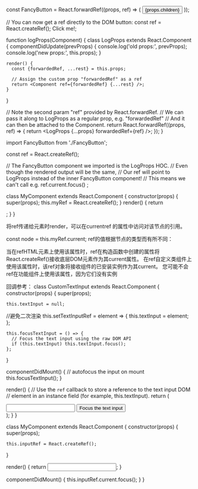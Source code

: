 const FancyButton = React.forwardRef((props, ref) => (
  <button ref={ref} className="FancyButton">
    {props.children}
  </button>
));

// You can now get a ref directly to the DOM button:
const ref = React.createRef();
<FancyButton ref={ref}>Click me!</FancyButton>;



function logProps(Component) {
  class LogProps extends React.Component {
    componentDidUpdate(prevProps) {
      console.log('old props:', prevProps);
      console.log('new props:', this.props);
    }

    render() {
      const {forwardedRef, ...rest} = this.props;

      // Assign the custom prop "forwardedRef" as a ref
      return <Component ref={forwardedRef} {...rest} />;
    }
  }

  // Note the second param "ref" provided by React.forwardRef.
  // We can pass it along to LogProps as a regular prop, e.g. "forwardedRef"
  // And it can then be attached to the Component.
  return React.forwardRef((props, ref) => {
    return <LogProps {...props} forwardedRef={ref} />;
  });
}

import FancyButton from './FancyButton';

const ref = React.createRef();

// The FancyButton component we imported is the LogProps HOC.
// Even though the rendered output will be the same,
// Our ref will point to LogProps instead of the inner FancyButton component!
// This means we can't call e.g. ref.current.focus()
<FancyButton
  label="Click Me"
  handleClick={handleClick}
  ref={ref}
/>;





class MyComponent extends React.Component {
  constructor(props) {
    super(props);
    this.myRef = React.createRef();
  }
  render() {
    return <div ref={this.myRef} />;
  }
}

将ref传递给元素时render，可以在currentref 的属性中访问对该节点的引用。

const node = this.myRef.current;
ref的值根据节点的类型而有所不同：

当在refHTML元素上使用该属性时，ref在构造函数中创建的属性将React.createRef()接收底层DOM元素作为其current属性。
在ref自定义类组件上使用该属性时，该ref对象将接收组件的已安装实例作为其current。
您可能不会ref在功能组件上使用该属性，因为它们没有实例



回调参考：
class CustomTextInput extends React.Component {
  constructor(props) {
    super(props);

    this.textInput = null;
//避免二次渲染
    this.setTextInputRef = element => {
      this.textInput = element;
    };

    this.focusTextInput = () => {
      // Focus the text input using the raw DOM API
      if (this.textInput) this.textInput.focus();
    };
  }

  componentDidMount() {
    // autofocus the input on mount
    this.focusTextInput();
  }

  render() {
    // Use the `ref` callback to store a reference to the text input DOM
    // element in an instance field (for example, this.textInput).
    return (
      <div>
        <input
          type="text"
          ref={this.setTextInputRef}
        />
        <input
          type="button"
          value="Focus the text input"
          onClick={this.focusTextInput}
        />
      </div>
    );
  }
}







class MyComponent extends React.Component {
  constructor(props) {
    super(props);

    this.inputRef = React.createRef();
  }

  render() {
    return <input type="text" ref={this.inputRef} />;
  }

  componentDidMount() {
    this.inputRef.current.focus();
  }
}